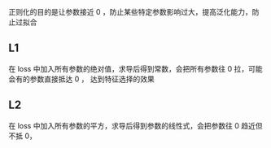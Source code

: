 
正则化的目的是让参数接近 0 ，防止某些特定参数影响过大，提高泛化能力，防止过拟合

## L1 

在 loss 中加入所有参数的绝对值，求导后得到常数，会把所有参数往 0 拉，可能会有的参数直接抵达 0 ， 达到特征选择的效果

## L2 

在 loss 中加入所有参数的平方，求导后得到参数的线性式，会把参数往 0 趋近但不抵 0，